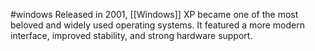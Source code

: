 #windows 
Released in 2001, [[Windows]] XP became one of the most beloved and widely used operating systems. It featured a more modern interface, improved stability, and strong hardware support.